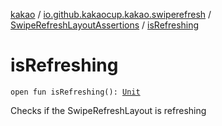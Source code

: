 [kakao](../../index.md) / [io.github.kakaocup.kakao.swiperefresh](../index.md) / [SwipeRefreshLayoutAssertions](index.md) / [isRefreshing](./is-refreshing.md)

# isRefreshing

`open fun isRefreshing(): `[`Unit`](https://kotlinlang.org/api/latest/jvm/stdlib/kotlin/-unit/index.html)

Checks if the SwipeRefreshLayout is refreshing

